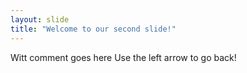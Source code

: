 ```yaml
---
layout: slide
title: "Welcome to our second slide!"
---
```

Witt comment goes here
Use the left arrow to go back!
